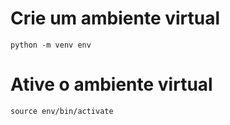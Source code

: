 # Crie um ambiente virtual
`python -m venv env`
# Ative o ambiente virtual
`source env/bin/activate`
